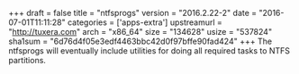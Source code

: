 +++
draft = false
title = "ntfsprogs"
version = "2016.2.22-2"
date = "2016-07-01T11:11:28"
categories = ['apps-extra']
upstreamurl = "http://tuxera.com"
arch = "x86_64"
size = "134628"
usize = "537824"
sha1sum = "6d76d4f05e3edf4463bbc42d0f97bffe90fad424"
+++
The ntfsprogs will eventually include utilities for doing all required tasks to NTFS partitions.